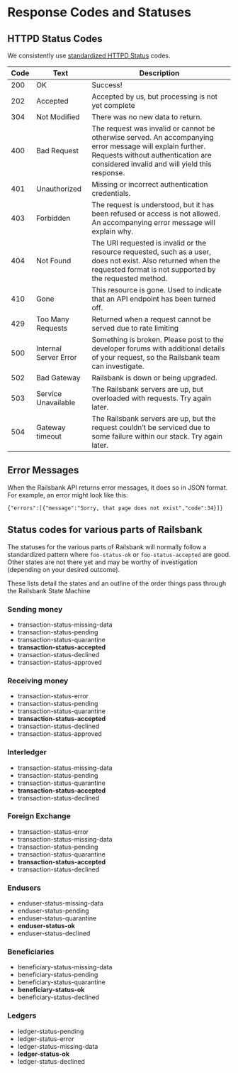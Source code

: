 # Response Codes and Statuses

## HTTPD Status Codes

We consistently use [standardized HTTPD Status](https://tools.ietf.org/html/rfc7231#section-6) codes.

| Code | Text |	Description |
| ---- | ---- | ---- |
| 200 |	OK |	Success! |
| 202 |	Accepted |	Accepted by us, but processing is not yet complete |
| 304 |	Not Modified |	There was no new data to return. |
| 400 |	Bad Request |	The request was invalid or cannot be otherwise served. An accompanying error message will explain further. Requests without authentication are considered invalid and will yield this response. |
| 401 |	Unauthorized |	Missing or incorrect authentication credentials. |
| 403 |	Forbidden | The request is understood, but it has been refused or access is not allowed. An accompanying error message will explain why. |
| 404 | Not Found | The URI requested is invalid or the resource requested, such as a user, does not exist. Also returned when the requested format is not supported by the requested method. |
| 410 | Gone | This resource is gone. Used to indicate that an API endpoint has been turned off. |
| 429 | Too Many Requests |	Returned when a request cannot be served due to rate limiting |
| 500 |	Internal Server Error |	Something is broken. Please post to the developer forums with additional details of your request, so the Railsbank team can investigate. |
| 502 |	Bad Gateway |	Railsbank is down or being upgraded. |
| 503 |	Service Unavailable |	The Railsbank servers are up, but overloaded with requests. Try again later. |
| 504 |	Gateway timeout |	The Railsbank servers are up, but the request couldn’t be serviced due to some failure within our stack. Try again later. |


## Error Messages

When the Railsbank API returns error messages, it does so in JSON format. For example, an error might look like this:

``{"errors":[{"message":"Sorry, that page does not exist","code":34}]}``

## Status codes for various parts of Railsbank

The statuses for the various parts of Railsbank will normally follow a standardized pattern where `foo-status-ok` or `foo-status-accepted` are good. Other states are not there yet and may be worthy of investigation (depending on your desired outcome).

These lists detail the states and an outline of the order things pass through the Railsbank State Machine

### Sending money
- transaction-status-missing-data
- transaction-status-pending
- transaction-status-quarantine
- **transaction-status-accepted**
- transaction-status-declined
- transaction-status-approved

### Receiving money
- transaction-status-error
- transaction-status-pending
- transaction-status-quarantine
- **transaction-status-accepted**
- transaction-status-declined
- transaction-status-approved

### Interledger
- transaction-status-missing-data
- transaction-status-pending
- transaction-status-quarantine
- **transaction-status-accepted**
- transaction-status-declined

### Foreign Exchange
- transaction-status-error
- transaction-status-missing-data
- transaction-status-pending
- transaction-status-quarantine
- **transaction-status-accepted**
- transaction-status-declined

### Endusers

- enduser-status-missing-data
- enduser-status-pending
- enduser-status-quarantine
- **enduser-status-ok**
- enduser-status-declined


### Beneficiaries
- beneficiary-status-missing-data
- beneficiary-status-pending
- beneficiary-status-quarantine
- **beneficiary-status-ok**
- beneficiary-status-declined

### Ledgers
- ledger-status-pending
- ledger-status-error
- ledger-status-missing-data
- **ledger-status-ok**
- ledger-status-declined
